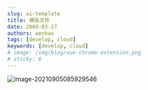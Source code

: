 ```yaml
---
slug: ai-template
title: 模版文件
date: 2008-03-27
authors: wenhao
tags: [develop, cloud]
keywords: [develop, cloud]
# image: /img/blog/vue-chrome-extension.png
# sticky: 6
---
```

![image-20210905085929546](/img/blog/vue-chrome-extension.png)
<!-- truncate -->
